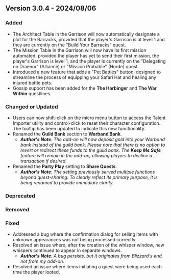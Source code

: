 ## Version 3.0.4 - 2024/08/06

### Added
- The Architect Table in the Garrison will now automatically designate a plot for the Barracks, provided that the player's Garrison is at level 1 and they are currently on the "Build Your Barracks" quest.
- The Mission Table in the Garrison will now have its first mission automated, provided the player has yet to send their first mission, the player's Garrison is level 1, and the player is currently on the "Delegating on Draenor" (Alliance) or "Mission Probable" (Horde) quest.
- Introduced a new feature that adds a "Pet Battles" button, designed to streamline the process of equipping your Safari Hat and healing any injured battle pets.
- Gossip support has been added for the **The Harbinger** and **The War Within** questlines.
### Changed or Updated
- Users can now shift-click on the micro menu button to access the Talent Importer utility and control-click to reset their character configuration. The tooltip has been updated to indicate this new functionality.
- Renamed the **Guild Bank** section to **Warband Bank**.
  - _**Author's Note**: The add-on will now deposit gold into your Warband bank instead of the guild bank. Please note that there is no option to revert or redirect these funds to the guild bank. The **Keep Me Safe** feature will remain in the add-on, allowing players to decline a transaction if desired._
- Renamed the **Party Play** setting to **Share Quests**.
  - _**Author's Note**: The setting previously served multiple functions beyond quest-sharing. To clearly reflect its primary purpose, it is being renamed to provide immediate clarity._
### Deprecated
### Removed
### Fixed
- Addressed a bug where the confirmation dialog for selling items with unknown appearances was not being processed correctly.
- Resolved an issue where, after the creation of the whisper window, new whispers continued to appear in separate windows.
  - _**Author's Note**: A bug persists, but it originates from Blizzard's end, not from my add-on._
- Resolved an issue where items initiating a quest were being used each time the player looted.